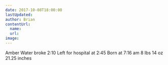 ```yaml
---
date: 2017-10-08T18:00:00
lastUpdated: 
author: Brian
contentUrl: 
  name: 
  url: 
image: 
---
```

Amber
Water broke 2:10
Left for hospital at 2:45
Born at 7:16 am
8 lbs 14 oz
21.25 inches